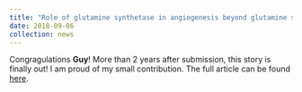 ```yaml
---
title: "Role of glutamine synthetase in angiogenesis beyond glutamine synthesis: Article online"
date: 2018-09-06
collection: news
---
```


Congragulations **Guy**!
More than 2 years after submission, this story is finally out! I am proud of my small contribution.
The full article can be found  <a href="https://www.nature.com/articles/s41586-018-0466-7#article-info"><u>here</u></a>.
<br>
<br>
